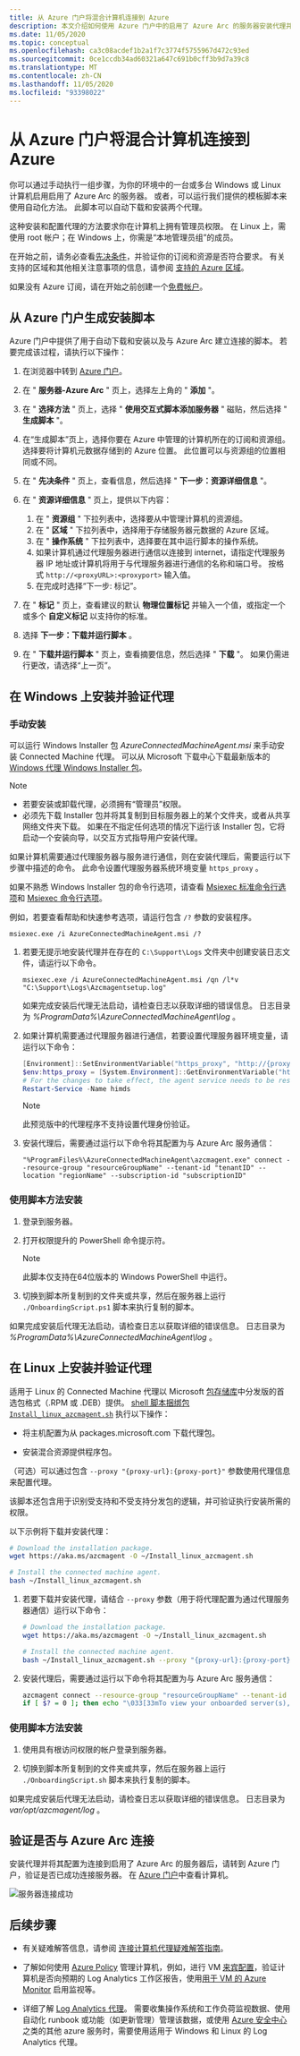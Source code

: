 ```yaml
---
title: 从 Azure 门户将混合计算机连接到 Azure
description: 本文介绍如何使用 Azure 门户中的启用了 Azure Arc 的服务器安装代理并将计算机连接到 Azure。
ms.date: 11/05/2020
ms.topic: conceptual
ms.openlocfilehash: ca3c08acdef1b2a1f7c3774f5755967d472c93ed
ms.sourcegitcommit: 0ce1ccdb34ad60321a647c691b0cff3b9d7a39c8
ms.translationtype: MT
ms.contentlocale: zh-CN
ms.lasthandoff: 11/05/2020
ms.locfileid: "93398022"
---
```

# <a name="connect-hybrid-machines-to-azure-from-the-azure-portal"></a>从 Azure 门户将混合计算机连接到 Azure

你可以通过手动执行一组步骤，为你的环境中的一台或多台 Windows 或 Linux 计算机启用启用了 Azure Arc 的服务器。 或者，可以运行我们提供的模板脚本来使用自动化方法。 此脚本可以自动下载和安装两个代理。

这种安装和配置代理的方法要求你在计算机上拥有管理员权限。 在 Linux 上，需使用 root 帐户；在 Windows 上，你需是“本地管理员组”的成员。

在开始之前，请务必查看[先决条件](agent-overview.md#prerequisites)，并验证你的订阅和资源是否符合要求。 有关支持的区域和其他相关注意事项的信息，请参阅 [支持的 Azure 区域](overview.md#supported-regions)。

如果没有 Azure 订阅，请在开始之前创建一个[免费帐户](https://azure.microsoft.com/free/?WT.mc_id=A261C142F)。

## <a name="generate-the-installation-script-from-the-azure-portal"></a>从 Azure 门户生成安装脚本

Azure 门户中提供了用于自动下载和安装以及与 Azure Arc 建立连接的脚本。 若要完成该过程，请执行以下操作：

1. 在浏览器中转到 [Azure 门户](https://portal.azure.com)。

1. 在 " **服务器-Azure Arc** " 页上，选择左上角的 " **添加** "。

1. 在 " **选择方法** " 页上，选择 " **使用交互式脚本添加服务器** " 磁贴，然后选择 " **生成脚本** "。

1. 在“生成脚本”页上，选择你要在 Azure 中管理的计算机所在的订阅和资源组。 选择要将计算机元数据存储到的 Azure 位置。 此位置可以与资源组的位置相同或不同。

1. 在 " **先决条件** " 页上，查看信息，然后选择 " **下一步：资源详细信息** "。

1. 在 " **资源详细信息** " 页上，提供以下内容：

    1. 在 " **资源组** " 下拉列表中，选择要从中管理计算机的资源组。
    1. 在 " **区域** " 下拉列表中，选择用于存储服务器元数据的 Azure 区域。
    1. 在 " **操作系统** " 下拉列表中，选择要在其中运行脚本的操作系统。
    1. 如果计算机通过代理服务器进行通信以连接到 internet，请指定代理服务器 IP 地址或计算机将用于与代理服务器进行通信的名称和端口号。 按格式 `http://<proxyURL>:<proxyport>` 输入值。
    1. 在完成时选择“下一步:  标记”。

1. 在 " **标记** " 页上，查看建议的默认 **物理位置标记** 并输入一个值，或指定一个或多个 **自定义标记** 以支持你的标准。

1. 选择 **下一步：下载并运行脚本** 。

1. 在 " **下载并运行脚本** " 页上，查看摘要信息，然后选择 " **下载** "。 如果仍需进行更改，请选择“上一页”。

## <a name="install-and-validate-the-agent-on-windows"></a>在 Windows 上安装并验证代理

### <a name="install-manually"></a>手动安装

可以运行 Windows Installer 包 *AzureConnectedMachineAgent.msi* 来手动安装 Connected Machine 代理。 可以从 Microsoft 下载中心下载最新版本的 [Windows 代理 Windows Installer 包](https://aka.ms/AzureConnectedMachineAgent)。

>[!NOTE]
>* 若要安装或卸载代理，必须拥有“管理员”权限。
>* 必须先下载 Installer 包并将其复制到目标服务器上的某个文件夹，或者从共享网络文件夹下载。 如果在不指定任何选项的情况下运行该 Installer 包，它将启动一个安装向导，以交互方式指导用户安装代理。

如果计算机需要通过代理服务器与服务进行通信，则在安装代理后，需要运行以下步骤中描述的命令。 此命令设置代理服务器系统环境变量 `https_proxy` 。

如果不熟悉 Windows Installer 包的命令行选项，请查看 [Msiexec 标准命令行选项](/windows/win32/msi/standard-installer-command-line-options)和 [Msiexec 命令行选项](/windows/win32/msi/command-line-options)。

例如，若要查看帮助和快速参考选项，请运行包含 `/?` 参数的安装程序。

```dos
msiexec.exe /i AzureConnectedMachineAgent.msi /?
```

1. 若要无提示地安装代理并在存在的 `C:\Support\Logs` 文件夹中创建安装日志文件，请运行以下命令。

    ```dos
    msiexec.exe /i AzureConnectedMachineAgent.msi /qn /l*v "C:\Support\Logs\Azcmagentsetup.log"
    ```

    如果完成安装后代理无法启动，请检查日志以获取详细的错误信息。 日志目录为 *%ProgramData%\AzureConnectedMachineAgent\log* 。

2. 如果计算机需要通过代理服务器进行通信，若要设置代理服务器环境变量，请运行以下命令：

    ```powershell
    [Environment]::SetEnvironmentVariable("https_proxy", "http://{proxy-url}:{proxy-port}", "Machine")
    $env:https_proxy = [System.Environment]::GetEnvironmentVariable("https_proxy","Machine")
    # For the changes to take effect, the agent service needs to be restarted after the proxy environment variable is set.
    Restart-Service -Name himds
    ```

    >[!NOTE]
    >此预览版中的代理程序不支持设置代理身份验证。
    >

3. 安装代理后，需要通过运行以下命令将其配置为与 Azure Arc 服务通信：

    ```dos
    "%ProgramFiles%\AzureConnectedMachineAgent\azcmagent.exe" connect --resource-group "resourceGroupName" --tenant-id "tenantID" --location "regionName" --subscription-id "subscriptionID"
    ```

### <a name="install-with-the-scripted-method"></a>使用脚本方法安装

1. 登录到服务器。

1. 打开权限提升的 PowerShell 命令提示符。

    >[!NOTE]
    >此脚本仅支持在64位版本的 Windows PowerShell 中运行。
    >

1. 切换到脚本所复制到的文件夹或共享，然后在服务器上运行 `./OnboardingScript.ps1` 脚本来执行复制的脚本。

如果完成安装后代理无法启动，请检查日志以获取详细的错误信息。 日志目录为 *%ProgramData%\AzureConnectedMachineAgent\log* 。

## <a name="install-and-validate-the-agent-on-linux"></a>在 Linux 上安装并验证代理

适用于 Linux 的 Connected Machine 代理以 Microsoft [包存储库](https://packages.microsoft.com/)中分发版的首选包格式（.RPM 或 .DEB）提供。 [shell 脚本捆绑包 `Install_linux_azcmagent.sh`](https://aka.ms/azcmagent) 执行以下操作：

* 将主机配置为从 packages.microsoft.com 下载代理包。

* 安装混合资源提供程序包。

（可选）可以通过包含 `--proxy "{proxy-url}:{proxy-port}"` 参数使用代理信息来配置代理。

该脚本还包含用于识别受支持和不受支持分发包的逻辑，并可验证执行安装所需的权限。

以下示例将下载并安装代理：

```bash
# Download the installation package.
wget https://aka.ms/azcmagent -O ~/Install_linux_azcmagent.sh

# Install the connected machine agent.
bash ~/Install_linux_azcmagent.sh
```

1. 若要下载并安装代理，请结合 `--proxy` 参数（用于将代理配置为通过代理服务器通信）运行以下命令：

    ```bash
    # Download the installation package.
    wget https://aka.ms/azcmagent -O ~/Install_linux_azcmagent.sh

    # Install the connected machine agent.
    bash ~/Install_linux_azcmagent.sh --proxy "{proxy-url}:{proxy-port}"
    ```

2. 安装代理后，需要通过运行以下命令将其配置为与 Azure Arc 服务通信：

    ```bash
    azcmagent connect --resource-group "resourceGroupName" --tenant-id "tenantID" --location "regionName" --subscription-id "subscriptionID" --cloud "cloudName"
    if [ $? = 0 ]; then echo "\033[33mTo view your onboarded server(s), navigate to https://portal.azure.com/#blade/HubsExtension/BrowseResource/resourceType/Microsoft.HybridCompute%2Fmachines\033[m"; fi
    ```

### <a name="install-with-the-scripted-method"></a>使用脚本方法安装

1. 使用具有根访问权限的帐户登录到服务器。

1. 切换到脚本所复制到的文件夹或共享，然后在服务器上运行 `./OnboardingScript.sh` 脚本来执行复制的脚本。

如果完成安装后代理无法启动，请检查日志以获取详细的错误信息。 日志目录为 *var/opt/azcmagent/log* 。

## <a name="verify-the-connection-with-azure-arc"></a>验证是否与 Azure Arc 连接

安装代理并将其配置为连接到启用了 Azure Arc 的服务器后，请转到 Azure 门户，验证是否已成功连接服务器。 在 [Azure 门户](https://aka.ms/hybridmachineportal)中查看计算机。

![服务器连接成功](./media/onboard-portal/arc-for-servers-successful-onboard.png)

## <a name="next-steps"></a>后续步骤

* 有关疑难解答信息，请参阅 [连接计算机代理疑难解答指南](troubleshoot-agent-onboard.md)。

* 了解如何使用 [Azure Policy](../../governance/policy/overview.md) 管理计算机，例如，进行 VM [来宾配置](../../governance/policy/concepts/guest-configuration.md)，验证计算机是否向预期的 Log Analytics 工作区报告，使用[用于 VM 的 Azure Monitor](../../azure-monitor/insights/vminsights-enable-policy.md) 启用监视等。

* 详细了解 [Log Analytics 代理](../../azure-monitor/platform/log-analytics-agent.md)。 需要收集操作系统和工作负荷监视数据、使用自动化 runbook 或功能（如更新管理）管理该数据，或使用 [Azure 安全中心](../../security-center/security-center-introduction.md)之类的其他 azure 服务时，需要使用适用于 Windows 和 Linux 的 Log Analytics 代理。